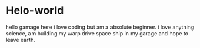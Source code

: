 # Helo-world

hello gamage here i love coding but am a absolute beginner. i love anything science, am building my warp drive space ship in my garage and hope to leave earth.
